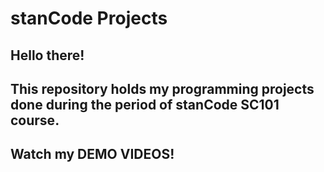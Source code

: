 # stanCode Projects
## Hello there!
## This repository holds my programming projects done during the period of stanCode SC101 course.

## Watch my DEMO VIDEOS!
